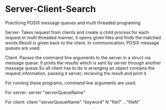 # Server-Client-Search
Practicing POSIX message queues and multi threaded programing

Server:
Takes request from clients and create a child process for each request.In multi threaded manner, it opens given files and finds the matched words.Result is given back to the client. In communication, POSIX message queues are used.

Client:
Passes the command line arguments to the server in a struct via message queue. It prints the results which is sent by server through another message queue.So all client has to do is arranging an object contains the request information, passing it server, recieving the result and print it.

For running these programs, command line arguments are used.

For server:  server "serverQueueName" 

For client:  client "serverQueueName" "keyword" N "file1" …"fileN"


